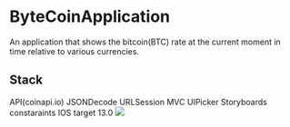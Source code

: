# ByteCoinApplication
An application that shows the bitcoin(BTC) rate at the current moment in time relative to various currencies.
## Stack
API(coinapi.io)
JSONDecode
URLSession
MVC
UIPicker
Storyboards constaraints
IOS target 13.0
![](btc.gif)
